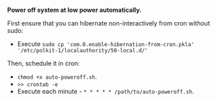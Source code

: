 **Power off system at low power automatically.**

First ensure that you can hibernate non-interactively from cron without sudo:  
 - Execute `sudo cp 'com.0.enable-hibernation-from-cron.pkla' '/etc/polkit-1/localauthority/50-local.d/'`

Then, schedule it in cron:  
 - `chmod +x auto-poweroff.sh`.
 - `>> crontab -e`
 - Execute each minute - `* * * * * /path/to/auto-poweroff.sh`.
